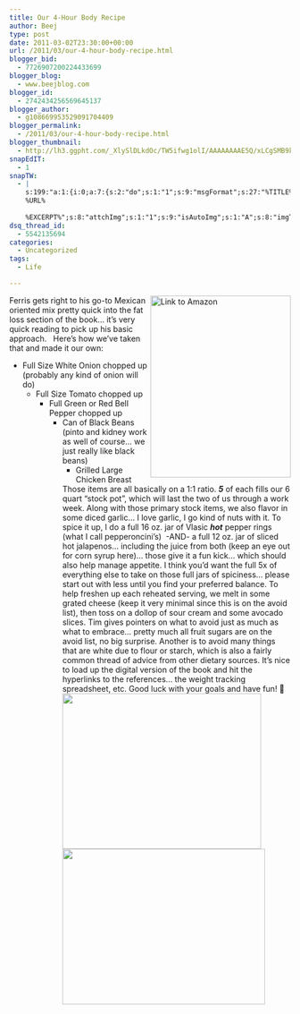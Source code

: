```yaml
---
title: Our 4-Hour Body Recipe
author: Beej
type: post
date: 2011-03-02T23:30:00+00:00
url: /2011/03/our-4-hour-body-recipe.html
blogger_bid:
  - 7726907200224433699
blogger_blog:
  - www.beejblog.com
blogger_id:
  - 2742434256569645137
blogger_author:
  - g108669953529091704409
blogger_permalink:
  - /2011/03/our-4-hour-body-recipe.html
blogger_thumbnail:
  - http://lh3.ggpht.com/_XlySlDLkdOc/TW5ifwg1olI/AAAAAAAAE5Q/xLCgSMB9kAc/image%5B2%5D.png?imgmax=800
snapEdIT:
  - 1
snapTW:
  - |
    s:199:"a:1:{i:0;a:7:{s:2:"do";s:1:"1";s:9:"msgFormat";s:27:"%TITLE%
    %URL%
    
    %EXCERPT%";s:8:"attchImg";s:1:"1";s:9:"isAutoImg";s:1:"A";s:8:"imgToUse";s:0:"";s:9:"isAutoURL";s:1:"A";s:8:"urlToUse";s:0:"";}}";
dsq_thread_id:
  - 5542135694
categories:
  - Uncategorized
tags:
  - Life

---
```

<a title="Link to Amazon" href="https://www.amazon.com/dp/030746363X/ref=as_li_tf_til?tag=httpwwwbeejbl-20&camp=0&creative=0&linkCode=as1&creativeASIN=030746363X&adid=10169PK7PCC18R0XGR78&" target="_blank"><img title="Link to Amazon" style="border-left-width: 0px; border-right-width: 0px; background-image: none; border-bottom-width: 0px; float: right; padding-top: 0px; padding-left: 0px; display: inline; padding-right: 0px; border-top-width: 0px" border="0" alt="Link to Amazon" align="right" src="http://lh3.ggpht.com/_XlySlDLkdOc/TW5ifwg1olI/AAAAAAAAE5Q/xLCgSMB9kAc/image%5B2%5D.png?imgmax=800" width="251" height="325" /></a> Ferris gets right to his go-to Mexican oriented mix pretty quick into the fat loss section of the book… it’s very quick reading to pick up his basic approach.&nbsp;&nbsp; Here’s how we’ve taken that and made it our own:

  * Full Size White Onion chopped up (probably any kind of onion will do) 
      * Full Size Tomato chopped up 
          * Full Green or Red Bell Pepper chopped up 
              * Can of Black Beans (pinto and kidney work as well of course… we just really like black beans) 
                  * Grilled Large Chicken Breast </ul> 
                Those items are all basically on a 1:1 ratio. _**5**_ of each fills our 6 quart “stock pot”, which will last the two of us through a work week. Along with those primary stock items, we also flavor in some diced garlic… I love garlic, I go kind of nuts with it. To spice it up, I do a full 16 oz. jar of Vlasic _**hot**_ pepper rings (what I call pepperoncini&#8217;s)&nbsp; -AND- a full 12 oz. jar of sliced hot jalapenos… including the juice from both (keep an eye out for corn syrup here)… those give it a fun kick… which should also help manage appetite. I think you’d want the full 5x of everything else to take on those full jars of spiciness… please start out with less until you find your preferred balance. To help freshen up each reheated serving, we melt in some grated cheese (keep it very minimal since this is on the avoid list), then toss on a dollop of sour cream and some avocado slices. Tim gives pointers on what to avoid just as much as what to embrace… pretty much all fruit sugars are on the avoid list, no big surprise. Another is to avoid many things that are white due to flour or starch, which is also a fairly common thread of advice from other dietary sources. It’s nice to load up the digital version of the book and hit the hyperlinks to the references… the weight tracking spreadsheet, etc. Good luck with your goals and have fun! 🙂 <img title="Getting Started" style="border-left-width: 0px; border-right-width: 0px; background-image: none; border-bottom-width: 0px; padding-top: 0px; padding-left: 0px; display: inline; padding-right: 0px; border-top-width: 0px" border="0" alt="" src="http://lh5.ggpht.com/_XlySlDLkdOc/TXPEGvWTlSI/AAAAAAAAE48/XykcMElylvk/P1060007_thumb%5B3%5D.jpg?imgmax=800" width="356" height="278" /><img title="Full Pot!" style="border-left-width: 0px; border-right-width: 0px; background-image: none; border-bottom-width: 0px; padding-top: 0px; padding-left: 0px; display: inline; padding-right: 0px; border-top-width: 0px" border="0" alt="" src="http://lh5.ggpht.com/_XlySlDLkdOc/TXPEIMD5IRI/AAAAAAAAE5E/St9FWhlWyHE/P1060021_thumb%5B2%5D.jpg?imgmax=800" width="363" height="278" />